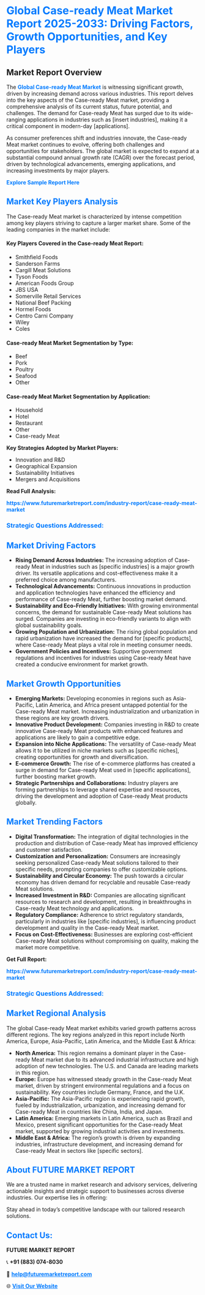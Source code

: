 <h1 style="color: #007BFF;">Global Case-ready Meat Market Report 2025-2033: Driving Factors, Growth Opportunities, and Key Players</h1>

<section id="overview">
<h2>Market Report Overview</h2>
<p>The <a href="https://www.futuremarketreport.com/industry-report/case-ready-meat-market" style="color: #007BFF; text-decoration: none;"><strong>Global Case-ready Meat Market</strong></a> is witnessing significant growth, driven by increasing demand across various industries. This report delves into the key aspects of the Case-ready Meat market, providing a comprehensive analysis of its current status, future potential, and challenges. The demand for Case-ready Meat has surged due to its wide-ranging applications in industries such as [insert industries], making it a critical component in modern-day [applications].</p>
<p>As consumer preferences shift and industries innovate, the Case-ready Meat market continues to evolve, offering both challenges and opportunities for stakeholders. The global market is expected to expand at a substantial compound annual growth rate (CAGR) over the forecast period, driven by technological advancements, emerging applications, and increasing investments by major players.</p>
</section>

<section id="overview">
<p><a href="https://www.futuremarketreport.com/request-sample/reportId=111359" style="color: #007BFF; text-decoration: none;"><strong>Explore Sample Report Here</strong></a></p>
</section>

<section id="key-players">
<h2 style="color: #007BFF;">Market Key Players Analysis</h2>
<p>The Case-ready Meat market is characterized by intense competition among key players striving to capture a larger market share. Some of the leading companies in the market include:</p>
<h4>Key Players Covered in the Case-ready Meat Report:</h4>
<ul><li>Smithfield Foods</li><li>Sanderson Farms</li><li>Cargill Meat Solutions</li><li>Tyson Foods</li><li>American Foods Group</li><li>JBS USA</li><li>Somerville Retail Services</li><li>National Beef Packing</li><li>Hormel Foods</li><li>Centro Carni Company</li><li>Wiley</li><li>Coles</li></ul>
<h4>Case-ready Meat Market Segmentation by Type:</h4>
<ul><li>Beef</li><li>Pork</li><li>Poultry</li><li>Seafood</li><li>Other</li></ul>

<h4>Case-ready Meat Market Segmentation by Application:</h4>
<ul><li>Household</li><li>Hotel</li><li>Restaurant</li><li>Other</li><li>Case-ready Meat</li></ul>
<p><strong>Key Strategies Adopted by Market Players:</strong></p>
<ul>
<li>Innovation and R&D</li>
<li>Geographical Expansion</li>
<li>Sustainability Initiatives</li>
<li>Mergers and Acquisitions</li>
</ul>
</section>

<section>
<p><strong>Read Full Analysis: </strong></p><a href="https://www.futuremarketreport.com/industry-report/case-ready-meat-market" style="color: #007BFF; text-decoration: none;"><strong>https://www.futuremarketreport.com/industry-report/case-ready-meat-market</strong></a>
<h3 style="color: #007BFF;">Strategic Questions Addressed:</h3>
</section>

<section id="driving-factors">
<h2 style="color: #007BFF;">Market Driving Factors</h2>
<ul>
<li><strong>Rising Demand Across Industries:</strong> The increasing adoption of Case-ready Meat in industries such as [specific industries] is a major growth driver. Its versatile applications and cost-effectiveness make it a preferred choice among manufacturers.</li>
<li><strong>Technological Advancements:</strong> Continuous innovations in production and application technologies have enhanced the efficiency and performance of Case-ready Meat, further boosting market demand.</li>
<li><strong>Sustainability and Eco-Friendly Initiatives:</strong> With growing environmental concerns, the demand for sustainable Case-ready Meat solutions has surged. Companies are investing in eco-friendly variants to align with global sustainability goals.</li>
<li><strong>Growing Population and Urbanization:</strong> The rising global population and rapid urbanization have increased the demand for [specific products], where Case-ready Meat plays a vital role in meeting consumer needs.</li>
<li><strong>Government Policies and Incentives:</strong> Supportive government regulations and incentives for industries using Case-ready Meat have created a conducive environment for market growth.</li>
</ul>
</section>

<section id="growth-opportunities">
<h2 style="color: #007BFF;">Market Growth Opportunities</h2>
<ul>
<li><strong>Emerging Markets:</strong> Developing economies in regions such as Asia-Pacific, Latin America, and Africa present untapped potential for the Case-ready Meat market. Increasing industrialization and urbanization in these regions are key growth drivers.</li>
<li><strong>Innovative Product Development:</strong> Companies investing in R&D to create innovative Case-ready Meat products with enhanced features and applications are likely to gain a competitive edge.</li>
<li><strong>Expansion into Niche Applications:</strong> The versatility of Case-ready Meat allows it to be utilized in niche markets such as [specific niches], creating opportunities for growth and diversification.</li>
<li><strong>E-commerce Growth:</strong> The rise of e-commerce platforms has created a surge in demand for Case-ready Meat used in [specific applications], further boosting market growth.</li>
<li><strong>Strategic Partnerships and Collaborations:</strong> Industry players are forming partnerships to leverage shared expertise and resources, driving the development and adoption of Case-ready Meat products globally.</li>
</ul>
</section>

<section id="trending-factors">
<h2 style="color: #007BFF;">Market Trending Factors</h2>
<ul>
<li><strong>Digital Transformation:</strong> The integration of digital technologies in the production and distribution of Case-ready Meat has improved efficiency and customer satisfaction.</li>
<li><strong>Customization and Personalization:</strong> Consumers are increasingly seeking personalized Case-ready Meat solutions tailored to their specific needs, prompting companies to offer customizable options.</li>
<li><strong>Sustainability and Circular Economy:</strong> The push towards a circular economy has driven demand for recyclable and reusable Case-ready Meat solutions.</li>
<li><strong>Increased Investment in R&D:</strong> Companies are allocating significant resources to research and development, resulting in breakthroughs in Case-ready Meat technology and applications.</li>
<li><strong>Regulatory Compliance:</strong> Adherence to strict regulatory standards, particularly in industries like [specific industries], is influencing product development and quality in the Case-ready Meat market.</li>
<li><strong>Focus on Cost-Effectiveness:</strong> Businesses are exploring cost-efficient Case-ready Meat solutions without compromising on quality, making the market more competitive.</li>
</ul>
</section>

<section>
<p><strong>Get Full Report: </strong></p><a href="https://www.futuremarketreport.com/industry-report/case-ready-meat-market" style="color: #007BFF; text-decoration: none;"><strong>https://www.futuremarketreport.com/industry-report/case-ready-meat-market</strong></a>
<h3 style="color: #007BFF;">Strategic Questions Addressed:</h3>
</section>


<section id="regional-analysis">
<h2 style="color: #007BFF;">Market Regional Analysis</h2>
<p>The global Case-ready Meat market exhibits varied growth patterns across different regions. The key regions analyzed in this report include North America, Europe, Asia-Pacific, Latin America, and the Middle East & Africa:</p>
<ul>
<li><strong>North America:</strong> This region remains a dominant player in the Case-ready Meat market due to its advanced industrial infrastructure and high adoption of new technologies. The U.S. and Canada are leading markets in this region.</li>
<li><strong>Europe:</strong> Europe has witnessed steady growth in the Case-ready Meat market, driven by stringent environmental regulations and a focus on sustainability. Key countries include Germany, France, and the U.K.</li>
<li><strong>Asia-Pacific:</strong> The Asia-Pacific region is experiencing rapid growth, fueled by industrialization, urbanization, and increasing demand for Case-ready Meat in countries like China, India, and Japan.</li>
<li><strong>Latin America:</strong> Emerging markets in Latin America, such as Brazil and Mexico, present significant opportunities for the Case-ready Meat market, supported by growing industrial activities and investments.</li>
<li><strong>Middle East & Africa:</strong> The region’s growth is driven by expanding industries, infrastructure development, and increasing demand for Case-ready Meat in sectors like [specific sectors].</li>
</ul>
</section>

<footer>
<h2 style="color: #007BFF;">About FUTURE MARKET REPORT</h2>
<p>We are a trusted name in market research and advisory services, delivering actionable insights and strategic support to businesses across diverse industries. Our expertise lies in offering:</p>

<p>Stay ahead in today’s competitive landscape with our tailored research solutions.</p>

<h2 style="color: #007BFF;">Contact Us:</h2>
<p><strong>FUTURE MARKET REPORT</strong></p>
<p>📞 <strong>+91 (883) 074-8030</strong></p>
<p>📧 <strong><a href="mailto:help@futuremarketreport.com" style="color: #007BFF;">help@futuremarketreport.com</a></strong></p>
<p>🌐 <strong><a href="https://www.futuremarketreport.com/" style="color: #007BFF;">Visit Our Website</a></strong></p>
</footer>